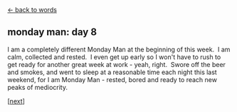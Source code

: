 <div class="goback">
<a href="/words/">&larr; back to words</a>
</div>
<h2>
monday man: day 8</h2>
<p>I am a completely different Monday Man at the beginning of this week.&nbsp; I am calm, collected and rested.&nbsp; I even get up early so I won't have to rush to get ready for another great week at work - yeah, right.&nbsp; Swore off the beer and smokes, and went to sleep at a reasonable time each night this last weekend, for I am Monday Man - rested, bored and ready to reach new peaks of mediocrity.</p>
<p>[<a href="/words/mondayman3/">next</a>]</p>
	
